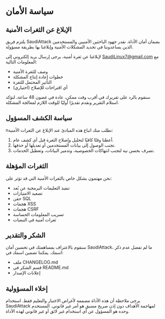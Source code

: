 # سياسة الأمان

## الإبلاغ عن الثغرات الأمنية

يلتزم فريق SaudiAttack بضمان أمان الأداة. نقدر جهود الباحثين الأمنيين والمستخدمين الذين يساعدوننا في تحديد المشكلات الأمنية وإبلاغنا بها بطريقة مسؤولة.

لإبلاغنا عن ثغرة أمنية، يرجى إرسال بريد إلكتروني إلى [SaudiLinux7@gmail.com](mailto:SaudiLinux7@gmail.com) مع المعلومات التالية:

- وصف للثغرة الأمنية
- خطوات إعادة إنتاج المشكلة
- التأثير المحتمل للثغرة
- أي اقتراحات للإصلاح (اختياري)

سنقوم بالرد على تقريرك في أقرب وقت ممكن، عادة في غضون 48 ساعة، لنؤكد استلام التقرير ونقدم تقديرًا أوليًا للوقت اللازم لمعالجة المشكلة.

## سياسة الكشف المسؤول

nنطلب منك اتباع هذه المبادئ عند الإبلاغ عن الثغرات الأمنية:

1. أعطنا وقتًا كافيًا لتحليل وإصلاح الثغرة قبل أي كشف عام.
2. تجنب الوصول إلى بيانات المستخدمين أو تعديلها أو حذفها.
3. تصرف بحسن نية لتجنب انتهاكات الخصوصية، وتدمير البيانات، وتعطيل الخدمات.

## الثغرات المؤهلة

نحن مهتمون بشكل خاص بالثغرات الأمنية التي قد تؤثر على:

- تنفيذ التعليمات البرمجية عن بُعد
- تصعيد الامتيازات
- حقن SQL
- هجمات XSS
- هجمات CSRF
- تسريب المعلومات الحساسة
- ثغرات أمنية في التبعيات

## الشكر والتقدير

سنقوم بالاعتراف بمساهمتك في تحسين أمان SaudiAttack، ما لم تفضل عدم ذكر اسمك. يمكننا تضمين اسمك في:

- ملف CHANGELOG.md
- قسم الشكر في README.md
- إعلانات الإصدار

## إخلاء المسؤولية

يرجى ملاحظة أن هذه الأداة مصممة لأغراض الاختبار والتعليم فقط. استخدام SaudiAttack لمهاجمة الأهداف دون إذن صريح مسبق هو أمر غير قانوني. المستخدم وحده هو المسؤول عن أي استخدام غير لائق أو غير قانوني لهذه الأداة.
